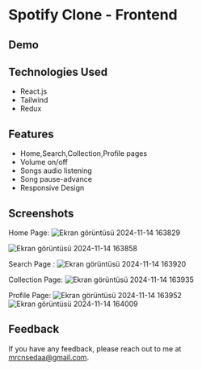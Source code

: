 
# Spotify Clone - Frontend

## Demo



## Technologies Used

- React.js
- Tailwind
- Redux


## Features

- Home,Search,Collection,Profile pages
- Volume on/off
- Songs audio listening 
- Song pause-advance
- Responsive Design 


## Screenshots
Home Page:
![Ekran görüntüsü 2024-11-14 163829](https://github.com/user-attachments/assets/96d40cc6-cc33-4506-a09e-28ad0d1dfdc1)

![Ekran görüntüsü 2024-11-14 163858](https://github.com/user-attachments/assets/8426ae3e-23b0-48f0-8321-7e8666b278a2)

Search Page : 
![Ekran görüntüsü 2024-11-14 163920](https://github.com/user-attachments/assets/bb883ec5-d3c8-4bfd-b1b3-467c80b56cc1)

Collection Page:
![Ekran görüntüsü 2024-11-14 163935](https://github.com/user-attachments/assets/731b0a19-f6a8-4a49-9016-2203aa3eac5c)

Profile Page:
![Ekran görüntüsü 2024-11-14 163952](https://github.com/user-attachments/assets/bb3f59a1-3205-4610-82b2-a67ca5b693b7)
![Ekran görüntüsü 2024-11-14 164009](https://github.com/user-attachments/assets/a0ebe0fa-b879-4dc3-b797-d2fe61f08646)


## Feedback

If you have any feedback, please reach out to me at mrcnsedaa@gmail.com.
  
